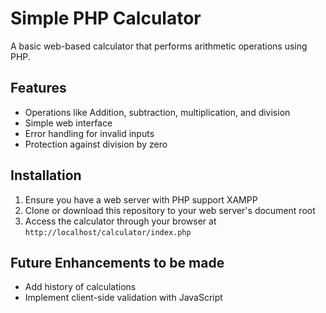 # Simple PHP Calculator

A basic web-based calculator that performs arithmetic operations using PHP.

## Features

- Operations like Addition, subtraction, multiplication, and division 
- Simple web interface
- Error handling for invalid inputs
- Protection against division by zero

## Installation

1. Ensure you have a web server with PHP support XAMPP
2. Clone or download this repository to your web server's document root
3. Access the calculator through your browser at `http://localhost/calculator/index.php`

## Future Enhancements to be made

- Add history of calculations
- Implement client-side validation with JavaScript
